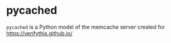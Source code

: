 # pycached
`pycached` is a Python model of the memcache server created for https://verifythis.github.io/
